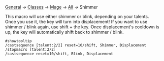 [General](https://github.com/Harurebi/HaruMacros/tree/master/General) ->
[Classes](https://github.com/Harurebi/HaruMacros/tree/master/Classes) -> [Mage](https://github.com/Harurebi/HaruMacros/tree/master/Classes/Mage) 
-> [All](https://github.com/Harurebi/HaruMacros/tree/master/Classes/Mage/All) -> Shimmer

This macro will use either shimmer or blink, depending on your talents. Once you use it, the key will turn into displacement! If you want to use shimmer / blink again, use shift + the key.
Once displacement's cooldown is up, the key will automatically shift back to shimmer / blink.

```
#showtooltip
/castsequence [talent:2/2] reset=10/shift, Shimmer, Displacement
/stopmacro [talent:2/2]
/castsequence reset=10/shift, Blink, Displacement
```
